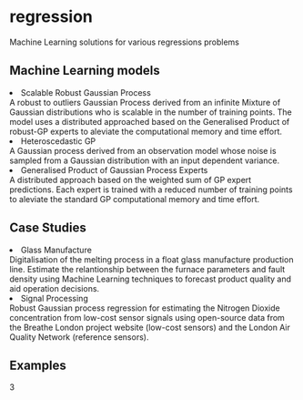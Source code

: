 # regression
Machine Learning solutions for various regressions problems

## Machine Learning models
<li>Scalable Robust Gaussian Process</li>
A robust to outliers Gaussian Process derived from an infinite Mixture of Gaussian distributions who is scalable in the number of training points.
The model uses a distributed approached based on the Generalised Product of robust-GP experts to aleviate the computational memory and time effort.

<li>Heteroscedastic GP</li>
A Gaussian process derived from an observation model whose noise is sampled from a Gaussian distribution with an input dependent variance.

<li>Generalised Product of Gaussian Process Experts</li>
A distributed approach based on the weighted sum of GP expert predictions. Each expert is trained with a reduced number of training points to aleviate the standard GP computational memory and time effort.

## Case Studies

<li>Glass Manufacture</li>
Digitalisation of the melting process in a float glass manufacture production line. Estimate the relantionship between the furnace parameters and fault density using Machine Learning techniques to forecast product quality and aid operation decisions.

<li>Signal Processing</li>
Robust Gaussian process regression for estimating the Nitrogen Dioxide concentration from low-cost sensor signals using open-source data from the Breathe London project website (low-cost sensors) and the London Air Quality Network (reference sensors).

## Examples
3